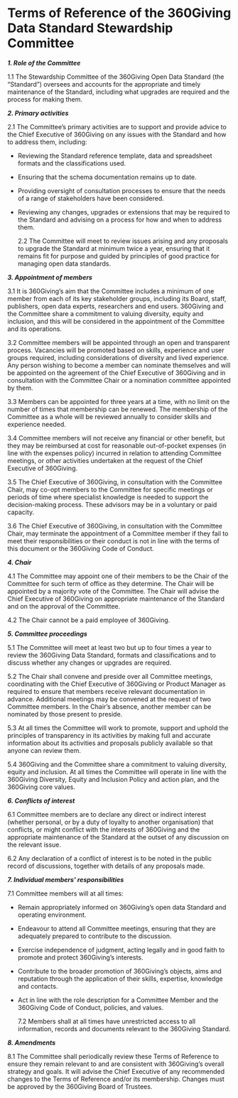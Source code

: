 # Terms of Reference of the 360Giving Data Standard Stewardship Committee

***1\. Role of the Committee***
  
   1.1 The Stewardship Committee of the 360Giving Open Data Standard (the “Standard”) oversees and accounts for the appropriate and timely maintenance of the Standard, including what upgrades are required and the process for making them.

***2\. Primary activities***

   2.1 The Committee’s primary activities are to support and provide advice to the Chief Executive of 360Giving on any issues with the Standard and how to address them, including:

- Reviewing the Standard reference template, data and spreadsheet formats and the classifications used.
- Ensuring that the schema documentation remains up to date.
- Providing oversight of consultation processes to ensure that the needs of a range of stakeholders have been considered.
- Reviewing any changes, upgrades or extensions that may be required to the Standard and advising on a process for how and when to address them.

   2.2 The Committee will meet to review issues arising and any proposals to upgrade the Standard at minimum twice a year, ensuring that it remains fit for purpose and guided by principles of good practice for managing open data standards.

***3\. Appointment of members***  

   3.1 It is 360Giving’s aim that the Committee includes a minimum of one member from each of its key stakeholder groups, including its Board, staff, publishers, open data experts, researchers and end users. 360Giving and the Committee share a commitment to valuing diversity, equity and inclusion, and this will be considered in the appointment of the Committee and its operations.

   3.2 Committee members will be appointed through an open and transparent process. Vacancies will be promoted based on skills, experience and user groups required, including considerations of diversity and lived experience. Any person wishing to become a member can nominate themselves and will be appointed on the agreement of the Chief Executive of 360Giving and in consultation with the Committee Chair or a nomination committee appointed by them.

   3.3 Members can be appointed for three years at a time, with no limit on the number of times that membership can be renewed. The membership of the Committee as a whole will be reviewed annually to consider skills and experience needed.

   3.4 Committee members will not receive any financial or other benefit, but they may be reimbursed at cost for reasonable out-of-pocket expenses (in line with the expenses policy) incurred in relation to attending Committee meetings, or other activities undertaken at the request of the Chief Executive of 360Giving.
   
   3.5 The Chief Executive of 360Giving, in consultation with the Committee Chair, may co-opt members to the Committee for specific meetings or periods of time where specialist knowledge is needed to support the decision-making process. These advisors may be in a voluntary or paid capacity.
   
   3.6 The Chief Executive of 360Giving, in consultation with the Committee Chair, may terminate the appointment of a Committee member if they fail to meet their responsibilities or their conduct is not in line with the terms of this document or the 360Giving Code of Conduct.

***4\. Chair***  

   4.1 The Committee may appoint one of their members to be the Chair of the Committee for such term of office as they determine. The Chair will be appointed by a majority vote of the Committee. The Chair will advise the Chief Executive of 360Giving on appropriate maintenance of the Standard and on the approval of the Committee.

   4.2 The Chair cannot be a paid employee of 360Giving.

***5\. Committee proceedings***

   5.1 The Committee will meet at least two but up to four times a year to review the 360Giving Data Standard, formats and classifications and to discuss whether any changes or upgrades are required.

   5.2 The Chair shall convene and preside over all Committee meetings, coordinating with the Chief Executive of 360Giving or Product Manager as required to ensure that members receive relevant documentation in advance. Additional meetings may be convened at the request of two Committee members. In the Chair’s absence, another member can be nominated by those present to preside.

   5.3 At all times the Committee will work to promote, support and uphold the principles of transparency in its activities by making full and accurate information about its activities and proposals publicly available so that anyone can review them.

   5.4 360Giving and the Committee share a commitment to valuing diversity, equity and inclusion. At all times the Committee will operate in line with the 360Giving Diversity, Equity and Inclusion Policy and action plan, and the 360Giving core values.

***6\. Conflicts of interest***

   6.1 Committee members are to declare any direct or indirect interest (whether personal, or by a duty of loyalty to another organisation) that conflicts, or might conflict with the interests of 360Giving and the appropriate maintenance of the Standard at the outset of any discussion on the relevant issue.

   6.2 Any declaration of a conflict of interest is to be noted in the public record of discussions, together with details of any proposals made.

***7\. Individual members' responsibilities*** 

   7.1 Committee members will at all times:

- Remain appropriately informed on 360Giving’s open data Standard and operating environment.
- Endeavour to attend all Committee meetings, ensuring that they are adequately prepared to contribute to the discussion.
- Exercise independence of judgment, acting legally and in good faith to promote and protect 360Giving’s interests.
- Contribute to the broader promotion of 360Giving’s objects, aims and reputation through the application of their skills, expertise, knowledge and contacts.
- Act in line with the role description for a Committee Member and the 360Giving Code of Conduct, policies, and values.

   7.2 Members shall at all times have unrestricted access to all information, records and documents relevant to the 360Giving Standard.

***8\. Amendments***

   8.1 The Committee shall periodically review these Terms of Reference to ensure they remain relevant to and are consistent with 360Giving’s overall strategy and goals. It will advise the Chief Executive of any recommended changes to the Terms of Reference and/or its membership. Changes must be approved by the 360Giving Board of Trustees. 
